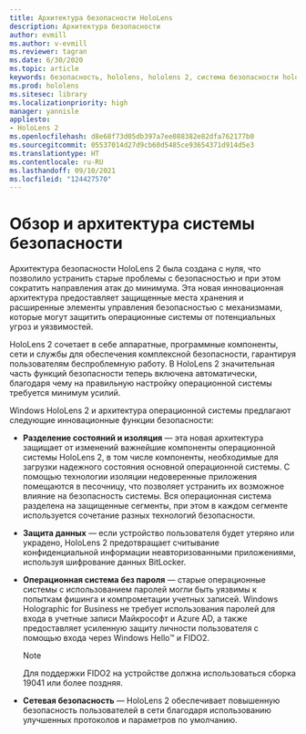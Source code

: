 ```yaml
---
title: Архитектура безопасности HoloLens
description: Архитектура безопасности
author: evmill
ms.author: v-evmill
ms.reviewer: tagran
ms.date: 6/30/2020
ms.topic: article
keywords: безопасность, hololens, hololens 2, система безопасности hololens2, общие сведения о безопасности, архитектура безопасности, архитектура, архитектура hololens 2
ms.prod: hololens
ms.sitesec: library
ms.localizationpriority: high
manager: yannisle
appliesto:
- HoloLens 2
ms.openlocfilehash: d8e68f73d05db397a7ee088382e82dfa762177b0
ms.sourcegitcommit: 05537014d27d9cb60d5485ce93654371d914d5e3
ms.translationtype: HT
ms.contentlocale: ru-RU
ms.lasthandoff: 09/10/2021
ms.locfileid: "124427570"
---
```

# <a name="security-overview-and-architecture"></a>Обзор и архитектура системы безопасности

Архитектура безопасности HoloLens 2 была создана с нуля, что позволило устранить старые проблемы с безопасностью и при этом сократить направления атак до минимума. Эта новая инновационная архитектура предоставляет защищенные места хранения и расширенные элементы управления безопасностью с механизмами, которые могут защитить операционные системы от потенциальных угроз и уязвимостей.

HoloLens 2 сочетает в себе аппаратные, программные компоненты, сети и службы для обеспечения комплексной безопасности, гарантируя пользователям беспроблемную работу. В HoloLens 2 значительная часть функций безопасности теперь включена автоматически, благодаря чему на правильную настройку операционной системы требуется минимум усилий.

Windows HoloLens 2 и архитектура операционной системы предлагают следующие инновационные функции безопасности:

  * **Разделение состояний и изоляция** — эта новая архитектура защищает от изменений важнейшие компоненты операционной системы HoloLens 2, в том числе компоненты, необходимые для загрузки надежного состояния основной операционной системы. С помощью технологии изоляции недоверенные приложения помещаются в песочницу, что позволяет устранить их возможное влияние на безопасность системы. Вся операционная система разделена на защищенные сегменты, при этом в каждом сегменте используется сочетание разных технологий безопасности.
  
  * **Защита данных** — если устройство пользователя будет утеряно или украдено, HoloLens 2 предотвращает считывание конфиденциальной информации неавторизованными приложениями, используя шифрование данных BitLocker. 
  
  * **Операционная система без пароля** — старые операционные системы с использованием паролей могли быть уязвимы к попыткам фишинга и компрометации учетных записей. Windows Holographic for Business не требует использования паролей для входа в учетные записи Майкрософт и Azure AD, а также предоставляет усиленную защиту личности пользователя с помощью входа через Windows Hello™ и FIDO2. 
  
    > [!NOTE]
    > Для поддержки FIDO2 на устройстве должна использоваться сборка 19041 или более поздняя. 

  * **Сетевая безопасность** — HoloLens 2 обеспечивает повышенную безопасность пользователей в сети благодаря использованию улучшенных протоколов и параметров по умолчанию.
